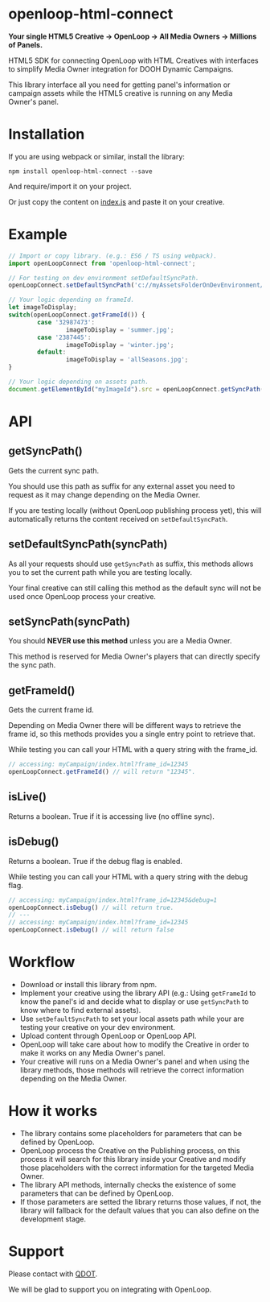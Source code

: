 # openloop-html-connect
**Your single HTML5 Creative -> OpenLoop -> All Media Owners -> Millions of Panels.**

HTML5 SDK for connecting OpenLoop with HTML Creatives with interfaces to simplify Media Owner integration for DOOH Dynamic Campaigns.

This library interface all you need for getting panel's information or campaign assets while the HTML5 creative is running on any Media Owner's panel.

# Installation
If you are using webpack or similar, install the library:

`npm install openloop-html-connect --save`

And require/import it on your project.

Or just copy the content on [index.js](index.js) and paste it on your creative.

# Example
```javascript
// Import or copy library. (e.g.: ES6 / TS using webpack).
import openLoopConnect from 'openloop-html-connect';

// For testing on dev environment setDefaultSyncPath.
openLoopConnect.setDefaultSyncPath('c://myAssetsFolderOnDevEnvironment/');

// Your logic depending on frameId.
let imageToDisplay;
switch(openLoopConnect.getFrameId()) {
        case '32987473':
                imageToDisplay = 'summer.jpg';
        case '2387445':
                imageToDisplay = 'winter.jpg';
        default:
                imageToDisplay = 'allSeasons.jpg';
}

// Your logic depending on assets path.
document.getElementById("myImageId").src = openLoopConnect.getSyncPath() + imageToDisplay;
```

# API

## getSyncPath()
Gets the current sync path. 

You should use this path as suffix for any external asset you need to request as it may change depending on the Media Owner.

If you are testing locally (without OpenLoop publishing process yet), this will automatically returns the content received on `setDefaultSyncPath`.

## setDefaultSyncPath(syncPath)
As all your requests should use `getSyncPath` as suffix, this methods allows you to set the current path while you are testing locally.

Your final creative can still calling this method as the default sync will not be used once OpenLoop process your creative.

## setSyncPath(syncPath)
You should **NEVER use this method** unless you are a Media Owner.

This method is reserved for Media Owner's players that can directly specify the sync path.

## getFrameId()
Gets the current frame id. 

Depending on Media Owner there will be different ways to retrieve the frame id, so this methods provides you a single entry point to retrieve that.

While testing you can call your HTML with a query string with the frame_id.
```javascript
// accessing: myCampaign/index.html?frame_id=12345
openLoopConnect.getFrameId() // will return "12345".
```

## isLive()
Returns a boolean. True if it is accessing live (no offline sync).

## isDebug()
Returns a boolean. True if the debug flag is enabled.

While testing you can call your HTML with a query string with the debug flag.
```javascript
// accessing: myCampaign/index.html?frame_id=12345&debug=1
openLoopConnect.isDebug() // will return true.
// ---
// accessing: myCampaign/index.html?frame_id=12345
openLoopConnect.isDebug() // will return false
```

# Workflow
- Download or install this library from npm.
- Implement your creative using the library API (e.g.: Using `getFrameId` to know the panel's id and decide what to display or use `getSyncPath` to know where to find external assets).
- Use `setDefaultSyncPath` to set your local assets path while your are testing your creative on your dev environment.
- Upload content through OpenLoop or OpenLoop API.
- OpenLoop will take care about how to modify the Creative in order to make it works on any Media Owner's panel.
- Your creative will runs on a Media Owner's panel and when using the library methods, those methods will retrieve the correct information depending on the Media Owner.

# How it works
- The library contains some placeholders for parameters that can be defined by OpenLoop.
- OpenLoop process the Creative on the Publishing process, on this process it will search for this library inside your Creative and modify those placeholders with the correct information for the targeted Media Owner.
- The library API methods, internally checks the existence of some parameters that can be defined by OpenLoop.
- If those parameters are setted the library returns those values, if not, the library will fallback for the default values that you can also define on the development stage.

# Support
Please contact with [QDOT](http://q.media/).

We will be glad to support you on integrating with OpenLoop.
